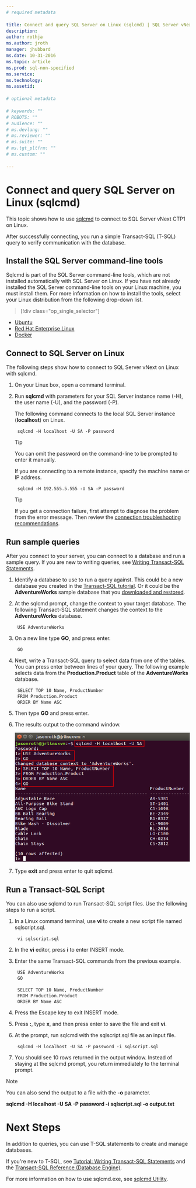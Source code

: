```yaml
---
# required metadata

title: Connect and query SQL Server on Linux (sqlcmd) | SQL Server vNext CTP1
description: 
author: rothja 
ms.author: jroth 
manager: jhubbard
ms.date: 10-31-2016
ms.topic: article
ms.prod: sql-non-specified
ms.service: 
ms.technology: 
ms.assetid: 

# optional metadata

# keywords: ""
# ROBOTS: ""
# audience: ""
# ms.devlang: ""
# ms.reviewer: ""
# ms.suite: ""
# ms.tgt_pltfrm: ""
# ms.custom: ""

---
```

# Connect and query SQL Server on Linux (sqlcmd)
This topic shows how to use [sqlcmd](https://msdn.microsoft.com/library/ms162773.aspx) to connect to SQL Server vNext CTP1 on Linux. 

After successfully connecting, you run a simple Transact-SQL (T-SQL) query to verify communication with the database.

## Install the SQL Server command-line tools

Sqlcmd is part of the SQL Server command-line tools, which are not installed automatically with SQL Server on Linux. If you have not already installed the SQL Server command-line tools on your Linux machine, you must install them. For more information on how to install the tools, select your Linux distribution from the following drop-down list.

> [!div class="op_single_selector"]
- [Ubuntu](sql-server-linux-setup-ubuntu.md#tools)
- [Red Hat Enterprise Linux](sql-server-linux-setup-red-hat.md#tools)
- [Docker](sql-server-linux-setup-docker.md#tools)

## Connect to SQL Server on Linux

The following steps show how to connect to SQL Server vNext on Linux with sqlcmd.

1. On your Linux box, open a command terminal.

2. Run **sqlcmd** with parameters for your SQL Server instance name (-H), the user name (-U), and the password (-P). 

    The following command connects to the local SQL Server instance (**localhost**) on Linux.

        sqlcmd -H localhost -U SA -P password

    > [!TIP]
    > You can omit the password on the command-line to be prompted to enter it manually.

    If you are connecting to a remote instance, specify the machine name or IP address. 

        sqlcmd -H 192.555.5.555 -U SA -P password

    > [!TIP]
    > If you get a connection failure, first attempt to diagnose the problem from the error message. Then review the [connection troubleshooting recommendations](sql-server-linux-connect-and-query.md#troubleshoot).

## Run sample queries

After you connect to your server, you can connect to a database and run a sample query. If you are new to writing queries, see [Writing Transact-SQL Statements](https://msdn.microsoft.com/library/ms365303.aspx).

1. Identify a database to use to run a query against. This could be a new database you created in the [Transact-SQL tutorial](https://msdn.microsoft.com/library/ms365303.aspx). Or it could be the **AdventureWorks** sample database that you [downloaded and restored](sql-server-linux-restore-database.md).

2. At the sqlcmd prompt, change the context to your target database. The following Transact-SQL statement changes the context to the **AdventureWorks** database.

        USE AdventureWorks

3. On a new line type **GO**, and press enter.

        GO

2. Next, write a Transact-SQL query to select data from one of the tables. You can press enter between lines of your query. The following example selects data from the **Production.Product** table of the **AdventureWorks** database.

        SELECT TOP 10 Name, ProductNumber
        FROM Production.Product
        ORDER BY Name ASC

3. Then type **GO** and press enter.

4. The results output to the command window.

	![Success. Connect to SQL Database server: SQL Server Management Studio](./media/sql-server-linux-connect-and-query-sqlcmd/execute-query.png)

5. Type **exit** and press enter to quit sqlcmd. 

## Run a Transact-SQL Script

You can also use sqlcmd to run Transact-SQL script files. Use the following steps to run a script.

1. In a Linux command terminal, use **vi** to create a new script file named sqlscript.sql.

        vi sqlscript.sql

2. In the **vi** editor, press **i** to enter INSERT mode.

3. Enter the same Transact-SQL commands from the previous example.

        USE AdventureWorks
        GO

        SELECT TOP 10 Name, ProductNumber
        FROM Production.Product
        ORDER BY Name ASC

4. Press the Escape key to exit INSERT mode.

5. Press **:**, type **x**, and then press enter to save the file and exit **vi**.

6. At the prompt, run sqlcmd with the sqlscript.sql file as an input file.

        sqlcmd -H localhost -U SA -P password -i sqlscript.sql

7. You should see 10 rows returned in the output window. Instead of staying at the sqlcmd prompt, you return immediately to the terminal prompt.

> [!NOTE]
> You can also send the output to a file with the **-o** parameter.
>
> **sqlcmd -H localhost -U SA -P password -i sqlscript.sql -o output.txt**

# Next Steps

In addition to queries, you can use T-SQL statements to create and manage databases.

If you're new to T-SQL, see [Tutorial: Writing Transact-SQL Statements](https://msdn.microsoft.com/library/ms365303.aspx) and the [Transact-SQL Reference (Database Engine)](https://msdn.microsoft.com/library/bb510741.aspx).

For more information on how to use sqlcmd.exe, see [sqlcmd Utility](https://msdn.microsoft.com/library/ms162773.aspx).
